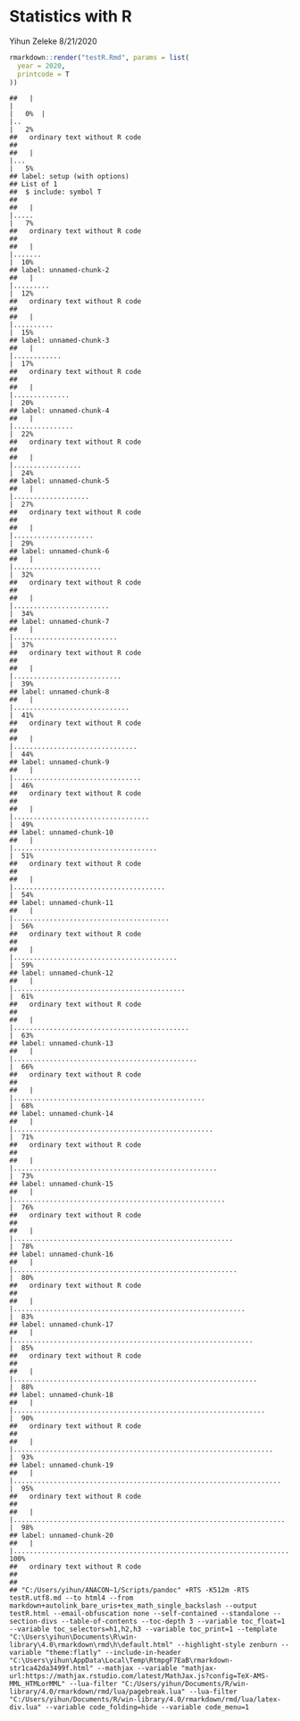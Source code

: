 Statistics with R
================
Yihun Zeleke
8/21/2020

``` r
rmarkdown::render("testR.Rmd", params = list(
  year = 2020,
  printcode = T
))
```

    ##   |                                                                              |                                                                      |   0%  |                                                                              |..                                                                    |   2%
    ##   ordinary text without R code
    ## 
    ##   |                                                                              |...                                                                   |   5%
    ## label: setup (with options) 
    ## List of 1
    ##  $ include: symbol T
    ## 
    ##   |                                                                              |.....                                                                 |   7%
    ##   ordinary text without R code
    ## 
    ##   |                                                                              |.......                                                               |  10%
    ## label: unnamed-chunk-2
    ##   |                                                                              |.........                                                             |  12%
    ##   ordinary text without R code
    ## 
    ##   |                                                                              |..........                                                            |  15%
    ## label: unnamed-chunk-3
    ##   |                                                                              |............                                                          |  17%
    ##   ordinary text without R code
    ## 
    ##   |                                                                              |..............                                                        |  20%
    ## label: unnamed-chunk-4
    ##   |                                                                              |...............                                                       |  22%
    ##   ordinary text without R code
    ## 
    ##   |                                                                              |.................                                                     |  24%
    ## label: unnamed-chunk-5
    ##   |                                                                              |...................                                                   |  27%
    ##   ordinary text without R code
    ## 
    ##   |                                                                              |....................                                                  |  29%
    ## label: unnamed-chunk-6
    ##   |                                                                              |......................                                                |  32%
    ##   ordinary text without R code
    ## 
    ##   |                                                                              |........................                                              |  34%
    ## label: unnamed-chunk-7
    ##   |                                                                              |..........................                                            |  37%
    ##   ordinary text without R code
    ## 
    ##   |                                                                              |...........................                                           |  39%
    ## label: unnamed-chunk-8
    ##   |                                                                              |.............................                                         |  41%
    ##   ordinary text without R code
    ## 
    ##   |                                                                              |...............................                                       |  44%
    ## label: unnamed-chunk-9
    ##   |                                                                              |................................                                      |  46%
    ##   ordinary text without R code
    ## 
    ##   |                                                                              |..................................                                    |  49%
    ## label: unnamed-chunk-10
    ##   |                                                                              |....................................                                  |  51%
    ##   ordinary text without R code
    ## 
    ##   |                                                                              |......................................                                |  54%
    ## label: unnamed-chunk-11
    ##   |                                                                              |.......................................                               |  56%
    ##   ordinary text without R code
    ## 
    ##   |                                                                              |.........................................                             |  59%
    ## label: unnamed-chunk-12
    ##   |                                                                              |...........................................                           |  61%
    ##   ordinary text without R code
    ## 
    ##   |                                                                              |............................................                          |  63%
    ## label: unnamed-chunk-13
    ##   |                                                                              |..............................................                        |  66%
    ##   ordinary text without R code
    ## 
    ##   |                                                                              |................................................                      |  68%
    ## label: unnamed-chunk-14
    ##   |                                                                              |..................................................                    |  71%
    ##   ordinary text without R code
    ## 
    ##   |                                                                              |...................................................                   |  73%
    ## label: unnamed-chunk-15
    ##   |                                                                              |.....................................................                 |  76%
    ##   ordinary text without R code
    ## 
    ##   |                                                                              |.......................................................               |  78%
    ## label: unnamed-chunk-16
    ##   |                                                                              |........................................................              |  80%
    ##   ordinary text without R code
    ## 
    ##   |                                                                              |..........................................................            |  83%
    ## label: unnamed-chunk-17
    ##   |                                                                              |............................................................          |  85%
    ##   ordinary text without R code
    ## 
    ##   |                                                                              |.............................................................         |  88%
    ## label: unnamed-chunk-18
    ##   |                                                                              |...............................................................       |  90%
    ##   ordinary text without R code
    ## 
    ##   |                                                                              |.................................................................     |  93%
    ## label: unnamed-chunk-19
    ##   |                                                                              |...................................................................   |  95%
    ##   ordinary text without R code
    ## 
    ##   |                                                                              |....................................................................  |  98%
    ## label: unnamed-chunk-20
    ##   |                                                                              |......................................................................| 100%
    ##   ordinary text without R code
    ## 
    ## 
    ## "C:/Users/yihun/ANACON~1/Scripts/pandoc" +RTS -K512m -RTS testR.utf8.md --to html4 --from markdown+autolink_bare_uris+tex_math_single_backslash --output testR.html --email-obfuscation none --self-contained --standalone --section-divs --table-of-contents --toc-depth 3 --variable toc_float=1 --variable toc_selectors=h1,h2,h3 --variable toc_print=1 --template "C:\Users\yihun\Documents\R\win-library\4.0\rmarkdown\rmd\h\default.html" --highlight-style zenburn --variable "theme:flatly" --include-in-header "C:\Users\yihun\AppData\Local\Temp\RtmpgF7EaB\rmarkdown-str1ca42da3499f.html" --mathjax --variable "mathjax-url:https://mathjax.rstudio.com/latest/MathJax.js?config=TeX-AMS-MML_HTMLorMML" --lua-filter "C:/Users/yihun/Documents/R/win-library/4.0/rmarkdown/rmd/lua/pagebreak.lua" --lua-filter "C:/Users/yihun/Documents/R/win-library/4.0/rmarkdown/rmd/lua/latex-div.lua" --variable code_folding=hide --variable code_menu=1
